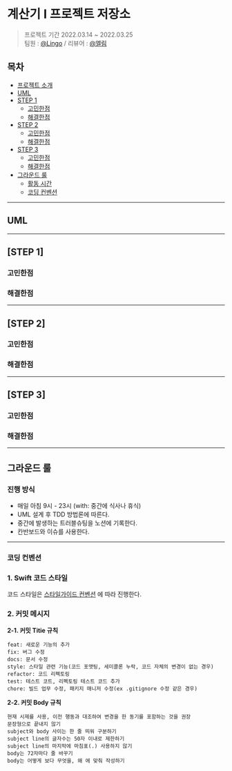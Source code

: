 # 계산기 I 프로젝트 저장소

> 프로젝트 기간 2022.03.14 ~ 2022.03.25 </br>
팀원 : [@Lingo](https://github.com/llingo) / 리뷰어 : [@엘림](https://github.com/lina0322)

## 목차

- [프로젝트 소개](#프로젝트-소개)
- [UML](#UML)
- [STEP 1](#step-1)
    + [고민한점](#고민한점)
    + [해결한점](#해결한점)
- [STEP 2](#step-2)
    + [고민한점](#고민한점)
    + [해결한점](#해결한점)
- [STEP 3](#step-3)
    + [고민한점](#고민한점)
    + [해결한점](#해결한점)
- [그라운드 룰](#그라운드-룰)
    + [활동 시간](#진행-방식)
    + [코딩 컨벤션](#코딩-컨벤션) 

---

## UML

---

## [STEP 1]
### 고민한점
### 해결한점

---

## [STEP 2]
### 고민한점
### 해결한점

---

## [STEP 3]
### 고민한점
### 해결한점

---

## 그라운드 룰
### 진행 방식
- 매일 아침 9시 - 23시 (with: 중간에 식사나 휴식)
- UML 설계 후 TDD 방법론에 따른다.
- 중간에 발생하는 트러블슈팅을 노션에 기록한다.
- 칸반보드와 이슈를 사용한다.

---

### 코딩 컨벤션
### 1. Swift 코드 스타일
코드 스타일은 [스타일가이드 컨벤션](https://github.com/StyleShare/swift-style-guide#%EC%A4%84%EB%B0%94%EA%BF%88) 에 따라 진행한다.

### 2. 커밋 메시지
**2-1. 커밋 Titie 규칙**
```
feat: 새로운 기능의 추가
fix: 버그 수정
docs: 문서 수정
style: 스타일 관련 기능(코드 포맷팅, 세미콜론 누락, 코드 자체의 변경이 없는 경우)
refactor: 코드 리펙토링
test: 테스트 코트, 리펙토링 테스트 코드 추가
chore: 빌드 업무 수정, 패키지 매니저 수정(ex .gitignore 수정 같은 경우)
```

**2-2. 커밋 Body 규칙**
```
현재 시제를 사용, 이전 행동과 대조하여 변경을 한 동기를 포함하는 것을 권장
문장형으로 끝내지 않기
subject와 body 사이는 한 줄 띄워 구분하기
subject line의 글자수는 50자 이내로 제한하기
subject line의 마지막에 마침표(.) 사용하지 않기
body는 72자마다 줄 바꾸기
body는 어떻게 보다 무엇을, 왜 에 맞춰 작성하기
```
